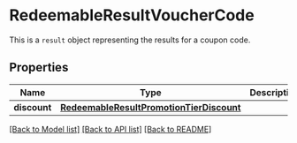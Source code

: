 # RedeemableResultVoucherCode

This is a `result` object representing the results for a coupon code.

## Properties
Name | Type | Description | Notes
------------ | ------------- | ------------- | -------------
**discount** | [**RedeemableResultPromotionTierDiscount**](RedeemableResultPromotionTierDiscount.md) |  | [optional] 

[[Back to Model list]](../README.md#documentation-for-models) [[Back to API list]](../README.md#documentation-for-api-endpoints) [[Back to README]](../README.md)


